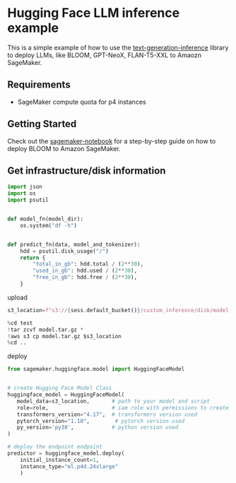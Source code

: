 # Hugging Face LLM inference example 

This is a simple example of how to use the [text-generation-inference](https://github.com/huggingface/text-generation-inference) library to deploy LLMs, like BLOOM, GPT-NeoX, FLAN-T5-XXL to Amaozn SageMaker.

## Requirements

- SageMaker compute quota for p4 instances

## Getting Started

Check out the [sagemaker-notebook](sagemaker-notebook.ipynb) for a step-by-step guide on how to deploy BLOOM to Amazon SageMaker.


## Get infrastructure/disk information

```python
import json
import os
import psutil


def model_fn(model_dir):
    os.system("df -h")


def predict_fn(data, model_and_tokenizer):
    hdd = psutil.disk_usage("/")
    return {
        "total_in_gb": hdd.total / (2**30),
        "used_in_gb": hdd.used / (2**30),
        "free_in_gb": hdd.free / (2**30),
    }

```

upload 

```python
s3_location=f"s3://{sess.default_bucket()}/custom_inference/disk/model.tar.gz"

%cd test
!tar zcvf model.tar.gz *
!aws s3 cp model.tar.gz $s3_location
%cd ..
````

deploy

```python
from sagemaker.huggingface.model import HuggingFaceModel


# create Hugging Face Model Class
huggingface_model = HuggingFaceModel(
   model_data=s3_location,       # path to your model and script
   role=role,                    # iam role with permissions to create an Endpoint
   transformers_version="4.17",  # transformers version used
   pytorch_version="1.10",        # pytorch version used
   py_version='py38',            # python version used
)

# deploy the endpoint endpoint
predictor = huggingface_model.deploy(
    initial_instance_count=1,
    instance_type="ml.p4d.24xlarge"
    )
```